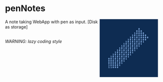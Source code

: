 # penNotes
<img align="right" alt="RKI_Ampel_Icon" src="https://github.com/Himmelxd/penNotes/blob/main/icon/android-chrome-192x192.png">
A note taking WebApp with pen as input. [Disk as storage]
<br>
<br>

*WARNING: lazy coding style*
